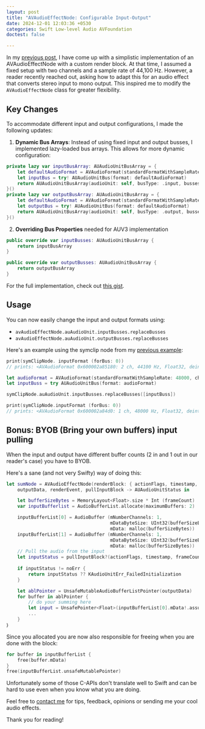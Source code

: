 ```yaml
---
layout: post
title: "AVAudioEffectNode: Configurable Input-Output"
date: 2024-12-01 12:03:36 +0530
categories: Swift Low-level Audio AVFoundation
doctest: false

---
```

In my [previous post](https://orjpap.github.io/swift/low-level/audio/avfoundation/2024/09/19/avAudioEffectNode.html), I have come up with a simplistic implementation of an AVAudioEffectNode with a custom render block. At that time, I assumed a fixed setup with two channels and a sample rate of 44,100 Hz. However, a reader recently reached out, asking how to adapt this for an audio effect that converts stereo input to mono output. This inspired me to modify the `AVAudioEffectNode` class for greater flexibility.

## Key Changes

To accommodate different input and output configurations, I made the following updates:

1. **Dynamic Bus Arrays**: Instead of using fixed input and output busses, I implemented lazy-loaded bus arrays. This allows for more dynamic configuration:

```swift
private lazy var inputBusArray: AUAudioUnitBusArray = {
	let defaultAudioFormat = AVAudioFormat(standardFormatWithSampleRate: 44100, channels: 2)!
	let inputBus = try! AUAudioUnitBus(format: defaultAudioFormat)
	return AUAudioUnitBusArray(audioUnit: self, busType: .input, busses: [inputBus])
}()
private lazy var outputBusArray: AUAudioUnitBusArray = {
	let defaultAudioFormat = AVAudioFormat(standardFormatWithSampleRate: 44100, channels: 2)!
	let outputBus = try! AUAudioUnitBus(format: defaultAudioFormat)
	return AUAudioUnitBusArray(audioUnit: self, busType: .output, busses: [outputBus])
}()
```

 2. **Overriding Bus Properties** needed for AUV3 implementation
```swift
public override var inputBusses: AUAudioUnitBusArray {
	return inputBusArray
}

public override var outputBusses: AUAudioUnitBusArray {
	return outputBusArray
}
```

For the full implementation, check out [this gist](https://gist.github.com/orjpap/85a3d1029ff068516a4063d04ea5b8d8).

## Usage

You can now easily change the input and output formats using:

- `avAudioEffectNode.auAudioUnit.inputBusses.replaceBusses`
- `avAudioEffectNode.auAudioUnit.outputBusses.replaceBusses`

Here's an example using the symclip node from my [previous example](https://github.com/orjpap/AVAudioEffectNode-Example):

```swift
print(symClipNode. inputFormat (forBus: 0))
// prints: <AVAudioFormat 0x600002a85180: 2 ch, 44100 Hz, Float32, deinterleaved>

let audioFormat = AVAudioFormat(standardFormatWithSampleRate: 48000, channels: 1)!
let inputBuss = try AUAudioUnitBus(format: audioFormat)

symClipNode.auAudioUnit.inputBusses.replaceBusses([inputBuss])

print(symClipNode.inputFormat (forBus: 0))
// prints: <AVAudioFormat 0x600002a84d0: 1 ch, 48000 Hz, Float32, deinterleaved>
```

## Bonus: BYOB (Bring your own buffers) input pulling

When the input and output have different buffer counts (2 in and 1 out in our reader's case) you have to BYOB.
 
Here's a sane (and not very Swifty) way of doing this:

```swift
let sumNode = AVAudioEffectNode(renderBlock: { actionFlags, timestamp, frameCount, outputBusNumber,
	outputData, renderEvent, pullInputBlock -> AUAudioUnitStatus in

	let bufferSizeBytes = MemoryLayout<Float>.size * Int (frameCount)
	var inputBufferlist = AudioBufferList.allocate(maximumBuffers: 2)

	inputBufferList[0] = AudioBuffer (mNumberChannels: 1,
									  mDataByteSize: UInt32(bufferSizeBytes),
									  mData: malloc(bufferSizeBytes))
	inputBufferList[1] = AudioBuffer (mNumberChannels: 1,
									  mDataByteSize: UInt32(bufferSizeBytes),
									  mData: malloc(bufferSizeBytes))
	// Pull the audio from the input
	let inputStatus = pullInputBlock?(actionFlags, timestamp, frameCount, 0, inputBufferList.unsafeMutablePointer)
	
	if inputStatus != noErr {
		return inputStatus ?? KAudioUnitErr_FailedInitialization
	}

	let ablPointer = UnsafeMutableAudioBufferListPointer(outputData)
	for buffer in ablPointer {
		// do your summing here
		let input = UnsafePointer<Float>(inputBufferList[0].mData!.assumingMemoryBound(to: Float.self))
		...
	}
｝
```

Since you allocated you are now also responsible for freeing when you are done with the block:

```swift
for buffer in inputBufferList {
	free(buffer.mData)
}
free(inputBufferList.unsafeMutablePointer)
```

Unfortunately some of those C-APIs don't translate well to Swift and can be hard to use even when you know what you are doing.

Feel free to [contact me](mailto:orjpap@gmail.com) for tips, feedback, opinions or sending me your cool audio effects.

Thank you for reading!